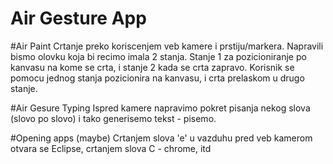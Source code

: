 # Air Gesture App
#Air Paint
Crtanje preko koriscenjem veb kamere i prstiju/markera. Napravili bismo olovku koja bi recimo imala 2 stanja. Stanje 1 za pozicioniranje po kanvasu na kome se crta, i stanje 2 kada se crta zapravo. Korisnik se pomocu jednog stanja pozicionira na kanvasu, i crta prelaskom u drugo stanje.

#Air Gesure Typing
Ispred kamere napravimo pokret pisanja nekog slova (slovo po slovo) i tako generisemo tekst - pisemo.


#Opening apps (maybe)
Crtanjem slova 'e' u vazduhu pred veb kamerom otvara se Eclipse, crtanjem slova C - chrome, itd
